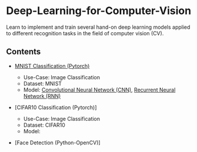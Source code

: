# Deep-Learning-for-Computer-Vision
Learn to implement and train several hand-on deep learning models applied to different recognition tasks in the field of computer vision (CV).

## Contents
* [MNIST Classification (Pytorch)](https://github.com/JJerry12/Deep-Learning-for-Computer-Vision/blob/main/MNIST_classification/MNIST_pytorch.ipynb)
  * Use-Case: Image Classification
  * Dataset: MNIST
  * Model: [Convolutional Neural Network (CNN)](https://github.com/JJerry12/Deep-Learning-for-Computer-Vision/blob/main/MNIST_classification/model_CNN.py), [Recurrent Neural Network (RNN)](https://github.com/JJerry12/Deep-Learning-for-Computer-Vision/blob/main/MNIST_classification/model_RNN.py)
  
* [CIFAR10 Classification (Pytorch)]
  * Use-Case: Image Classification
  * Dataset: CIFAR10
  * Model:
  
* [Face Detection (Python-OpenCV)]
